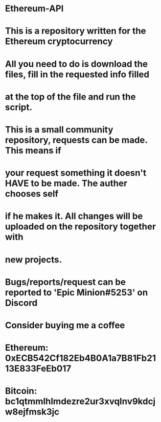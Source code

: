 # Ethereum-API

# This is a repository written for the Ethereum cryptocurrency
# All you need to do is download the files, fill in the requested info filled 
# at the top of the file and run the script.

# This is a small community repository, requests can be made. This means if
# your request something it doesn't HAVE to be made. The auther chooses self
# if he makes it. All changes will be uploaded on the repository together with
# new projects.

# Bugs/reports/request can be reported to 'Epic Minion#5253' on Discord

# Consider buying me a coffee
# Ethereum: 0xECB542Cf182Eb4B0A1a7B81Fb2113E833FeEb017
# Bitcoin: bc1qtmmlhlmdezre2ur3xvqlnv9kdcjw8ejfmsk3jc
